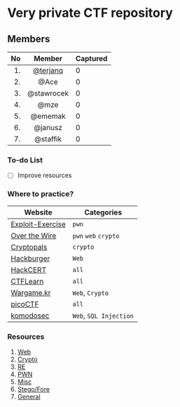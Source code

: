 # Very private CTF repository


## Members 
|No | Member | Captured
|--:|:------:|:--------------|
|1. |[@terjanq](http://github.com/terjanq)| 0 |
|2. |@Ace  | 0 |
|3. |@stawrocek | 0 |
|4. |@mze | 0 |
|5. |@ememak | 0 |
|6. |@janusz | 0 |
|7. |@staffik | 0 |


### To-do List
- [ ] Improve resources 


### Where to practice?
| Website | Categories |
| ------- | ---------- |
| [Exploit-Exercise](https://exploit-exercises.com/protostar/) | `pwn`
| [Over the Wire](http://overthewire.org/wargames/) 	| `pwn` `web` `crypto`
| [Cryptopals](https://cryptopals.com/) | `crypto`
| [Hackburger](https://hackburger.ee/challenge/) | `Web`
| [HackCERT](https://hack.cert.pl/) | `all`
| [CTFLearn](https://ctflearn.com/) | `all`
| [Wargame.kr](http://wargame.kr/) | `Web`, `Crypto`
| [picoCTF](https://picoctf.com/) | `all`
| [komodosec](http://ctf.komodosec.com) | `Web`, `SQL Injection` |

### Resources
1. [Web](./Web/README.md)
2. [Crypto](./Crypto/README.md)
3. [RE](./Re/README.md)
4. [PWN](./Pwn/README.md)
5. [Misc](./Misc/README.md)
6. [Stego/Fore](./Stego/README.md)
7. [General](./General/README.md)
